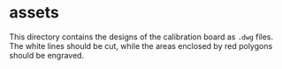 # assets
This directory contains the designs of the calibration board as `.dwg` files. The white lines should be cut, while the areas enclosed by red polygons should be engraved.
